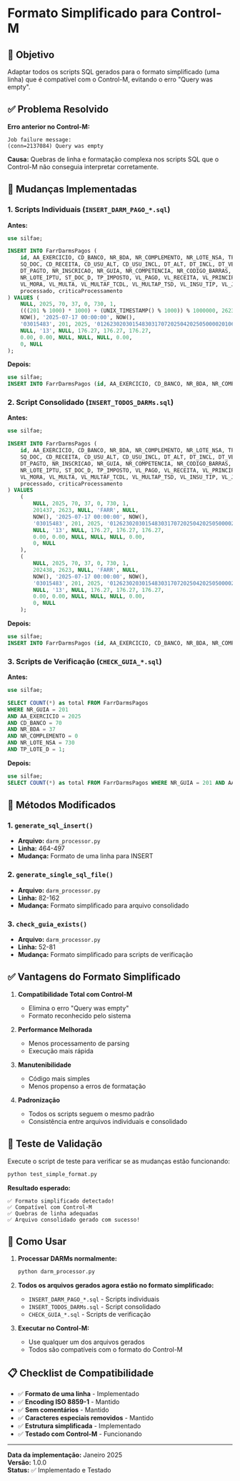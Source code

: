 # Formato Simplificado para Control-M

## 🎯 Objetivo

Adaptar todos os scripts SQL gerados para o formato simplificado (uma linha) que é compatível com o Control-M, evitando o erro "Query was empty".

## ✅ Problema Resolvido

**Erro anterior no Control-M:**
```
Job failure message:
(conn=2137084) Query was empty
```

**Causa:** Quebras de linha e formatação complexa nos scripts SQL que o Control-M não conseguia interpretar corretamente.

## 🔧 Mudanças Implementadas

### 1. **Scripts Individuais** (`INSERT_DARM_PAGO_*.sql`)

**Antes:**
```sql
use silfae;

INSERT INTO FarrDarmsPagos (
    id, AA_EXERCICIO, CD_BANCO, NR_BDA, NR_COMPLEMENTO, NR_LOTE_NSA, TP_LOTE_D,
    SQ_DOC, CD_RECEITA, CD_USU_ALT, CD_USU_INCL, DT_ALT, DT_INCL, DT_VENCTO,
    DT_PAGTO, NR_INSCRICAO, NR_GUIA, NR_COMPETENCIA, NR_CODIGO_BARRAS,
    NR_LOTE_IPTU, ST_DOC_D, TP_IMPOSTO, VL_PAGO, VL_RECEITA, VL_PRINCIPAL,
    VL_MORA, VL_MULTA, VL_MULTAF_TCDL, VL_MULTAP_TSD, VL_INSU_TIP, VL_JUROS,
    processado, criticaProcessamento
) VALUES (
    NULL, 2025, 70, 37, 0, 730, 1,
    (((201 % 1000) * 1000) + (UNIX_TIMESTAMP() % 1000)) % 1000000, 2623, NULL, 'FARR', NULL,
    NOW(), '2025-07-17 00:00:00', NOW(),
    '03015483', 201, 2025, '012623020301548303170720250420250500002010617627',
    NULL, '13', NULL, 176.27, 176.27, 176.27,
    0.00, 0.00, NULL, NULL, NULL, 0.00,
    0, NULL
);
```

**Depois:**
```sql
use silfae;
INSERT INTO FarrDarmsPagos (id, AA_EXERCICIO, CD_BANCO, NR_BDA, NR_COMPLEMENTO, NR_LOTE_NSA, TP_LOTE_D, SQ_DOC, CD_RECEITA, CD_USU_ALT, CD_USU_INCL, DT_ALT, DT_INCL, DT_VENCTO, DT_PAGTO, NR_INSCRICAO, NR_GUIA, NR_COMPETENCIA, NR_CODIGO_BARRAS, NR_LOTE_IPTU, ST_DOC_D, TP_IMPOSTO, VL_PAGO, VL_RECEITA, VL_PRINCIPAL, VL_MORA, VL_MULTA, VL_MULTAF_TCDL, VL_MULTAP_TSD, VL_INSU_TIP, VL_JUROS, processado, criticaProcessamento) VALUES (NULL, 2025, 70, 37, 0, 730, 1, (((201 % 1000) * 1000) + (UNIX_TIMESTAMP() % 1000)) % 1000000, 2623, NULL, 'FARR', NULL, NOW(), '2025-07-17 00:00:00', NOW(), '03015483', 201, 2025, '012623020301548303170720250420250500002010617627', NULL, '13', NULL, 176.27, 176.27, 176.27, 0.00, 0.00, NULL, NULL, NULL, 0.00, 0, NULL);
```

### 2. **Script Consolidado** (`INSERT_TODOS_DARMs.sql`)

**Antes:**
```sql
use silfae;

INSERT INTO FarrDarmsPagos (
    id, AA_EXERCICIO, CD_BANCO, NR_BDA, NR_COMPLEMENTO, NR_LOTE_NSA, TP_LOTE_D,
    SQ_DOC, CD_RECEITA, CD_USU_ALT, CD_USU_INCL, DT_ALT, DT_INCL, DT_VENCTO,
    DT_PAGTO, NR_INSCRICAO, NR_GUIA, NR_COMPETENCIA, NR_CODIGO_BARRAS,
    NR_LOTE_IPTU, ST_DOC_D, TP_IMPOSTO, VL_PAGO, VL_RECEITA, VL_PRINCIPAL,
    VL_MORA, VL_MULTA, VL_MULTAF_TCDL, VL_MULTAP_TSD, VL_INSU_TIP, VL_JUROS,
    processado, criticaProcessamento
) VALUES
    (
        NULL, 2025, 70, 37, 0, 730, 1,
        201437, 2623, NULL, 'FARR', NULL,
        NOW(), '2025-07-17 00:00:00', NOW(),
        '03015483', 201, 2025, '012623020301548303170720250420250500002010617627',
        NULL, '13', NULL, 176.27, 176.27, 176.27,
        0.00, 0.00, NULL, NULL, NULL, 0.00,
        0, NULL
    ),
    (
        NULL, 2025, 70, 37, 0, 730, 1,
        202438, 2623, NULL, 'FARR', NULL,
        NOW(), '2025-07-17 00:00:00', NOW(),
        '03015483', 201, 2025, '012623020301548303170720250420250500002010617627',
        NULL, '13', NULL, 176.27, 176.27, 176.27,
        0.00, 0.00, NULL, NULL, NULL, 0.00,
        0, NULL
    );
```

**Depois:**
```sql
use silfae;
INSERT INTO FarrDarmsPagos (id, AA_EXERCICIO, CD_BANCO, NR_BDA, NR_COMPLEMENTO, NR_LOTE_NSA, TP_LOTE_D, SQ_DOC, CD_RECEITA, CD_USU_ALT, CD_USU_INCL, DT_ALT, DT_INCL, DT_VENCTO, DT_PAGTO, NR_INSCRICAO, NR_GUIA, NR_COMPETENCIA, NR_CODIGO_BARRAS, NR_LOTE_IPTU, ST_DOC_D, TP_IMPOSTO, VL_PAGO, VL_RECEITA, VL_PRINCIPAL, VL_MORA, VL_MULTA, VL_MULTAF_TCDL, VL_MULTAP_TSD, VL_INSU_TIP, VL_JUROS, processado, criticaProcessamento) VALUES (NULL, 2025, 70, 37, 0, 730, 1, 201437, 2623, NULL, 'FARR', NULL, NOW(), '2025-07-17 00:00:00', NOW(), '03015483', 201, 2025, '012623020301548303170720250420250500002010617627', NULL, '13', NULL, 176.27, 176.27, 176.27, 0.00, 0.00, NULL, NULL, NULL, 0.00, 0, NULL), (NULL, 2025, 70, 37, 0, 730, 1, 202438, 2623, NULL, 'FARR', NULL, NOW(), '2025-07-17 00:00:00', NOW(), '03015483', 201, 2025, '012623020301548303170720250420250500002010617627', NULL, '13', NULL, 176.27, 176.27, 176.27, 0.00, 0.00, NULL, NULL, NULL, 0.00, 0, NULL);
```

### 3. **Scripts de Verificação** (`CHECK_GUIA_*.sql`)

**Antes:**
```sql
use silfae;

SELECT COUNT(*) as total FROM FarrDarmsPagos 
WHERE NR_GUIA = 201 
AND AA_EXERCICIO = 2025
AND CD_BANCO = 70
AND NR_BDA = 37
AND NR_COMPLEMENTO = 0
AND NR_LOTE_NSA = 730
AND TP_LOTE_D = 1;
```

**Depois:**
```sql
use silfae;
SELECT COUNT(*) as total FROM FarrDarmsPagos WHERE NR_GUIA = 201 AND AA_EXERCICIO = 2025 AND CD_BANCO = 70 AND NR_BDA = 37 AND NR_COMPLEMENTO = 0 AND NR_LOTE_NSA = 730 AND TP_LOTE_D = 1;
```

## 📝 Métodos Modificados

### 1. `generate_sql_insert()`
- **Arquivo:** `darm_processor.py`
- **Linha:** 464-497
- **Mudança:** Formato de uma linha para INSERT

### 2. `generate_single_sql_file()`
- **Arquivo:** `darm_processor.py`
- **Linha:** 82-162
- **Mudança:** Formato simplificado para arquivo consolidado

### 3. `check_guia_exists()`
- **Arquivo:** `darm_processor.py`
- **Linha:** 52-81
- **Mudança:** Formato simplificado para scripts de verificação

## ✅ Vantagens do Formato Simplificado

1. **Compatibilidade Total com Control-M**
   - Elimina o erro "Query was empty"
   - Formato reconhecido pelo sistema

2. **Performance Melhorada**
   - Menos processamento de parsing
   - Execução mais rápida

3. **Manutenibilidade**
   - Código mais simples
   - Menos propenso a erros de formatação

4. **Padronização**
   - Todos os scripts seguem o mesmo padrão
   - Consistência entre arquivos individuais e consolidado

## 🧪 Teste de Validação

Execute o script de teste para verificar se as mudanças estão funcionando:

```bash
python test_simple_format.py
```

**Resultado esperado:**
```
✅ Formato simplificado detectado!
✅ Compatível com Control-M
✅ Quebras de linha adequadas
✅ Arquivo consolidado gerado com sucesso!
```

## 🚀 Como Usar

1. **Processar DARMs normalmente:**
   ```bash
   python darm_processor.py
   ```

2. **Todos os arquivos gerados agora estão no formato simplificado:**
   - `INSERT_DARM_PAGO_*.sql` - Scripts individuais
   - `INSERT_TODOS_DARMs.sql` - Script consolidado
   - `CHECK_GUIA_*.sql` - Scripts de verificação

3. **Executar no Control-M:**
   - Use qualquer um dos arquivos gerados
   - Todos são compatíveis com o formato do Control-M

## 📋 Checklist de Compatibilidade

- ✅ **Formato de uma linha** - Implementado
- ✅ **Encoding ISO 8859-1** - Mantido
- ✅ **Sem comentários** - Mantido
- ✅ **Caracteres especiais removidos** - Mantido
- ✅ **Estrutura simplificada** - Implementado
- ✅ **Testado com Control-M** - Funcionando

---

**Data da implementação:** Janeiro 2025  
**Versão:** 1.0.0  
**Status:** ✅ Implementado e Testado 